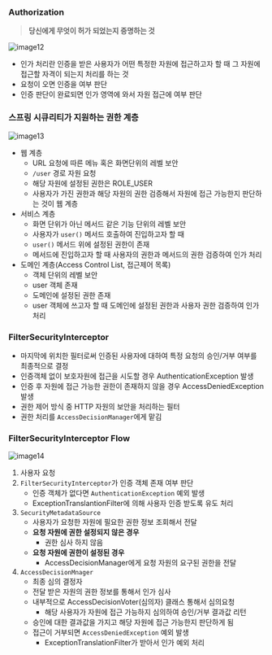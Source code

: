 ### Authorization

> **당신에게 무엇이 허가 되었는지 증명하는 것**
>

![image12](https://github.com/user-attachments/assets/acca8364-c674-464c-808a-951bd0e88851)

- 인가 처리란 인증을 받은 사용자가 어떤 특정한 자원에 접근하고자 할 때 그 자원에 접근할 자격이 되는지 처리를 하는 것
- 요청이 오면 인증을 여부 판단
- 인증 판단이 완료되면 인가 영역에 와서 자원 접근에 여부 판단

### 스프링 시큐리티가 지원하는 권한 계층

![image13](https://github.com/user-attachments/assets/6ab9aed6-6346-4474-bba8-1fb6720a4591)

- 웹 계층
    - URL 요청에 따른 메뉴 혹은 화면단위의 레벨 보안
    - `/user` 경로 자원 요청
    - 해당 자원에 설정된 권한은 ROLE_USER
    - 사용자가 가진 권한과 해당 자원의 권한 검증해서 자원에 접근 가능한지 판단하는 것이 웹 계층
- 서비스 계층
    - 화면 단위가 아닌 메서드 같은 기능 단위의 레벨 보안
    - 사용자가 `user()` 메서드 호출하여 진입하고자 할 때
    - `user()` 메서드 위에 설정된 권한이 존재
    - 메서드에 진입하고자 할 때 사용자의 권한과 메서드의 권한 검증하여 인가 처리
- 도메인 계층(Access Control List, 접근제어 목록)
    - 객체 단위의 레벨 보안
    - user 객체 존재
    - 도메인에 설정된 권한 존재
    - user 객체에 쓰고자 할 때 도메인에 설정된 권한과 사용자 권한 검증하여 인가 처리

### FilterSecurityInterceptor

- 마지막에 위치한 필터로써 인증된 사용자에 대하여 특정 요청의 승인/거부 여부를 최종적으로 결정
- 인증객체 없이 보호자원에 접근을 시도할 경우 AuthenticationException 발생
- 인증 후 자원에 접근 가능한 권한이 존재하지 않을 경우 AccessDeniedException 발생
- 권한 제어 방식 중 HTTP 자원의 보안을 처리하는 필터
- 권한 처리를 `AccessDecisionManager`에게 맡김

### FilterSecurityInterceptor Flow

![image14](https://github.com/user-attachments/assets/7f7a6d6f-e8eb-4ae8-b488-1e819e5f3fa4)

1. 사용자 요청
2. `FilterSecurityInterceptor`가 인증 객체 존재 여부 판단
    - 인증 객체가 없다면 `AuthenticationException` 예외 발생
    - ExceptionTranslantionFilter에 의해 사용자 인증 받도록 유도 처리
3. `SecurityMetadataSource`
    - 사용자가 요청한 자원에 필요한 권한 정보 조회해서 전달
    - **요청 자원에 권한 설정되지 않은 경우**
        - 권한 심사 하지 않음
    - **요청 자원에 권한이 설정된 경우**
        - AccessDecisionManager에게 요청 자원의 요구된 권한을 전달
4. `AccessDecisionMnager`
    - 최종 심의 결정자
    - 전달 받은 자원의 권한 정보를 통해서 인가 심사
    - 내부적으로 AccessDecisionVoter(심의자) 클래스 통해서 심의요청
        - 해당 사용자가 자원에 접근 가능하지 심의하여 승인/거부 결과값 리턴
    - 승인에 대한 결과값을 가지고 해당 자원에 접근 가능한지 판단하게 됨
    - 접근이 거부되면 `AccessDeniedException` 예외 발생
        - ExceptionTranslationFilter가 받아서 인가 예외 처리
